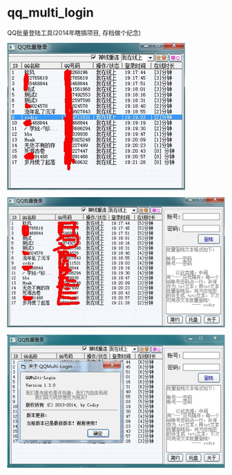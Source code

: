 # qq_multi_login

QQ批量登陆工具(2014年瞎搞项目, 存档做个纪念)

![](./assets/20140302192229.jpg)

![](./assets/20140302192339.jpg)

![](./assets/20140302192403.jpg)